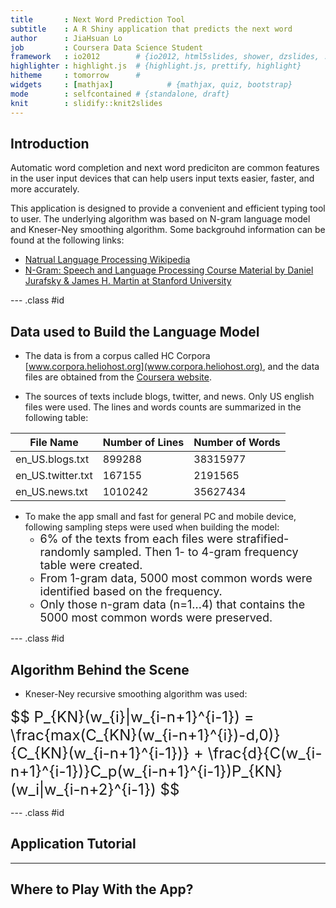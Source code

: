 ```yaml
---
title       : Next Word Prediction Tool
subtitle    : A R Shiny application that predicts the next word   
author      : JiaHsuan Lo   
job         : Coursera Data Science Student
framework   : io2012        # {io2012, html5slides, shower, dzslides, ...}
highlighter : highlight.js  # {highlight.js, prettify, highlight}
hitheme     : tomorrow      # 
widgets     : [mathjax]            # {mathjax, quiz, bootstrap}
mode        : selfcontained # {standalone, draft}
knit        : slidify::knit2slides
---
```


## Introduction

Automatic word completion and next word prediciton are common features in the user input devices that can help users input texts easier, faster, and more accurately. 

This application is designed to provide a convenient and efficient typing tool to user. The underlying algorithm was based on N-gram language model and Kneser-Ney smoothing algorithm. Some backgrouhd information can be found at the following links:

* [Natrual Language Processing Wikipedia](https://en.wikipedia.org/wiki/Natural_language_processing)
* [N-Gram: Speech and Language Processing Course Material by Daniel Jurafsky & James H. Martin at Stanford University](https://lagunita.stanford.edu/c4x/Engineering/CS-224N/asset/slp4.pdf)

--- .class #id

## Data used to Build the Language Model

* The data is from a corpus called HC Corpora [www.corpora.heliohost.org](www.corpora.heliohost.org), and the data files are obtained from the [Coursera website](https://d396qusza40orc.cloudfront.net/dsscapstone/dataset/Coursera-SwiftKey.zip).

* The sources of texts include blogs, twitter, and news. Only US english files were used. The lines and words counts are summarized in the following table:

File Name         |   Number of Lines          |    Number of Words  
------------------|----------------------------|-------------------------
en_US.blogs.txt   |  899288 	               |    38315977
en_US.twitter.txt |  167155                    |	2191565
en_US.news.txt    |  1010242 	               |    35627434 

* To make the app small and fast for general PC and mobile device, following sampling steps were used when building the model:
    + <font size="4">6% of the texts from each files were strafified-randomly sampled. Then 1- to 4-gram frequency table were created.</font> 
    + <font size="4">From 1-gram data, 5000 most common words were identified based on the frequency.</font>
    + <font size="4">Only those n-gram data (n=1...4) that contains the 5000 most common words were preserved.</font>

--- .class #id 

## Algorithm Behind the Scene

* Kneser-Ney recursive smoothing algorithm was used:

<font size="5">
$$ P_{KN}(w_{i}|w_{i-n+1}^{i-1}) = \frac{max(C_{KN}(w_{i-n+1}^{i})-d,0)}{C_{KN}(w_{i-n+1}^{i-1})} + \frac{d}{C(w_{i-n+1}^{i-1})}C_p(w_{i-n+1}^{i-1})P_{KN}(w_i|w_{i-n+2}^{i-1}) $$
</font>



--- .class #id

## Application Tutorial



---

## Where to Play With the App?
